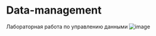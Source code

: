 # Data-management
Лабораторная работа по управлению данными
![image](https://github.com/user-attachments/assets/de075700-8591-40fa-a1ed-4b06d25820d8)

